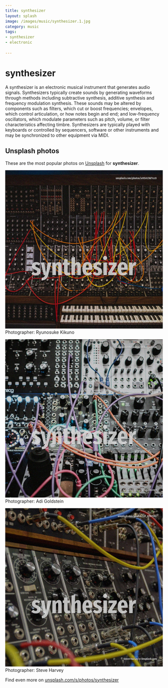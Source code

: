 ```yaml
---
title: synthesizer
layout: splash
image: /images/music/synthesizer.1.jpg
category: music
tags:
- synthesizer
- electronic

---
```

# synthesizer

A synthesizer  is an electronic musical instrument that generates audio signals. Synthesizers typically create sounds by generating waveforms through methods including subtractive  synthesis, additive synthesis and frequency modulation synthesis. These sounds may be altered by components such as filters, which cut or boost frequencies;  envelopes, which control articulation, or how notes begin and end; and low-frequency oscillators,  which modulate parameters such as pitch, volume, or filter characteristics affecting timbre. Synthesizers are typically played with keyboards or controlled by sequencers, software or other  instruments and may be synchronized to other equipment via MIDI.  

 
## Unsplash photos
These are the most popular photos on [Unsplash](https://unsplash.com) for **synthesizer**.
 
![synthesizer](/images/music/synthesizer.1.jpg)
Photographer:  Ryunosuke Kikuno
 
![synthesizer](/images/music/synthesizer.2.jpg)
Photographer:  Adi Goldstein
 
![synthesizer](/images/music/synthesizer.3.jpg)
Photographer:  Steve Harvey
 
Find even more on [unsplash.com/s/photos/synthesizer](https://unsplash.com/s/photos/synthesizer)
 
